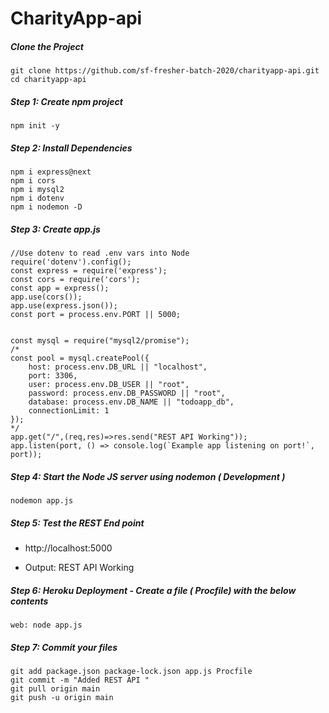 # CharityApp-api




##### Clone the Project 

```
git clone https://github.com/sf-fresher-batch-2020/charityapp-api.git
cd charityapp-api
```

##### Step 1: Create npm project

```
npm init -y
```

##### Step 2: Install Dependencies

```
npm i express@next
npm i cors
npm i mysql2
npm i dotenv 
npm i nodemon -D
```

##### Step 3: Create app.js

```
//Use dotenv to read .env vars into Node
require('dotenv').config();
const express = require('express');
const cors = require('cors');
const app = express();
app.use(cors());
app.use(express.json());
const port = process.env.PORT || 5000;


const mysql = require("mysql2/promise");
/*
const pool = mysql.createPool({
    host: process.env.DB_URL || "localhost",
    port: 3306,
    user: process.env.DB_USER || "root",
    password: process.env.DB_PASSWORD || "root",
    database: process.env.DB_NAME || "todoapp_db",
    connectionLimit: 1
});
*/
app.get("/",(req,res)=>res.send("REST API Working"));
app.listen(port, () => console.log(`Example app listening on port!`, port));
```

##### Step 4: Start the Node JS server using nodemon ( Development )

```
nodemon app.js
````

##### Step 5: Test the REST End point

- http://localhost:5000

- Output: REST API Working


##### Step 6: Heroku Deployment - Create a file ( Procfile) with the below contents

```
web: node app.js
```

##### Step 7: Commit your files

```
git add package.json package-lock.json app.js Procfile
git commit -m "Added REST API "
git pull origin main
git push -u origin main
```

